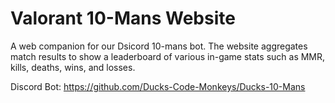# Valorant 10-Mans Website

A web companion for our Dsicord 10-mans bot. The website aggregates match results to show a leaderboard of various in-game stats such as MMR, kills, deaths, wins, and losses.

Discord Bot: https://github.com/Ducks-Code-Monkeys/Ducks-10-Mans
